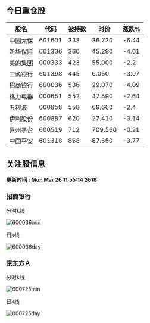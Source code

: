 
## 今日重仓股 

|股名|代码|被持数|时价|涨跌%|
|---|---|---|---|---|
|中国太保|601601|333|36.730|-6.44|
|新华保险|601336|360|45.290|-4.01|
|美的集团|000333|423|55.000|-2.2|
|工商银行|601398|445|6.050|-3.97|
|招商银行|600036|536|29.070|-4.09|
|格力电器|000651|552|47.590|-2.64|
|五粮液|000858|558|69.660|-2.4|
|伊利股份|600887|620|27.410|-3.14|
|贵州茅台|600519|712|709.560|-0.21|
|中国平安|601318|868|67.650|-3.77|

## 关注股信息
**更新时间 : Mon Mar 26 11:55:14 2018**
### 招商银行 
分时k线

![600036min](http://image.sinajs.cn/newchart/min/n/sh600036.gif)

日k线

![600036day](http://image.sinajs.cn/newchart/daily/n/sh600036.gif)

### 京东方Ａ 
分时k线

![000725min](http://image.sinajs.cn/newchart/min/n/sz000725.gif)

日k线

![000725day](http://image.sinajs.cn/newchart/daily/n/sz000725.gif)
